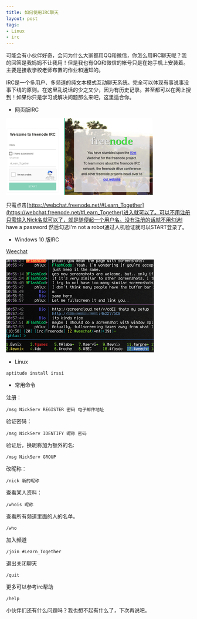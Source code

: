 ```yaml
---
title: 如何使用IRC聊天
layout: post
tags:
- Linux
- irc
---
```


可能会有小伙伴好奇，会问为什么大家都用QQ和微信，你怎么用IRC聊天呢？我的回答是我妈妈不让我用！但是我也有QQ和微信的帐号只是在她手机上安装着。主要是接收学校老师布置的作业和通知的。

IRC是一个多用户、多频道的纯文本模式互动聊天系统。完全可以体现有事说事没事下线的原则。在这里乱说话的少之又少，因为有历史记录。甚至都可以在网上搜到！如果你只是学习或解决问题那么来吧，这里适合你。

- 网页版IRC

[![](/images/web_irc.png)](https://webchat.freenode.net/#Learn_Together)

只需点击[https://webchat.freenode.net/#Learn_Together](https://webchat.freenode.net/#Learn_Together)进入就可以了。可以不用注册只需输入Nick名就可以了，就是随便起一个用户名。没有注册的话就不用勾选I have a password 然后勾选I'm not a robot通过人机验证就可以START登录了。

- Windows 10 版IRC

[Weechat](https://weechat.org/)

[![](/images/pc_irc.png)](https://weechat.org/)

- Linux

```
aptitude install irssi
```

- 常用命令

注册：

```
/msg NickServ REGISTER 密码 电子邮件地址
```

验证密码：

```
/msg NickServ IDENTIFY 昵称 密码
```

验证后，换昵称加为额外的名:

```
/msg NickServ GROUP
```

改昵称：

```
/nick 新的昵称
```

查看某人资料：

```
/whois 昵称
```

查看所有频道里面的人的名单。

```
/who
```

加入频道

```
/join #Learn_Together
```


退出关闭聊天

```
/quit
```

更多可以参考irc帮助

```
/help
```

小伙伴们还有什么问题吗？我也想不起有什么了，下次再说吧。


